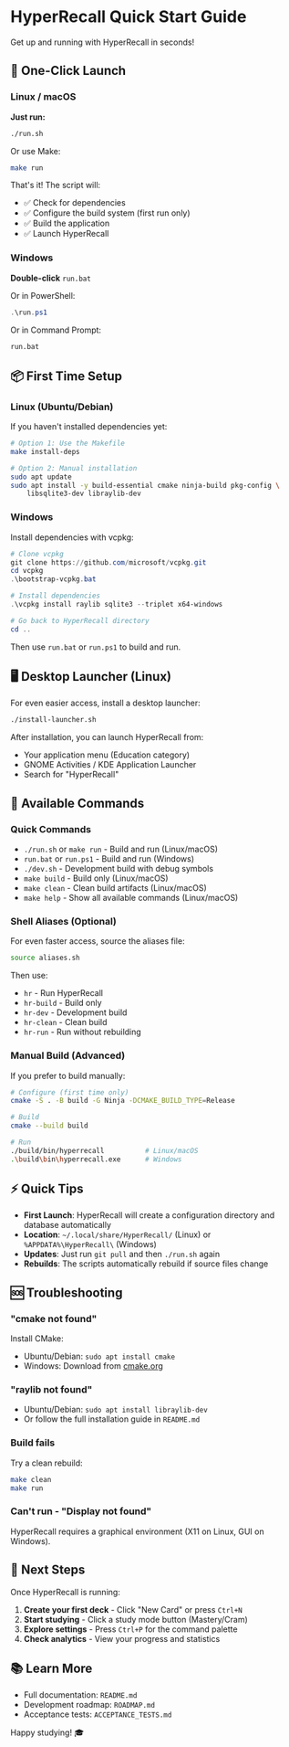 # HyperRecall Quick Start Guide

Get up and running with HyperRecall in seconds!

## 🚀 One-Click Launch

### Linux / macOS

**Just run:**
```bash
./run.sh
```

Or use Make:
```bash
make run
```

That's it! The script will:
- ✅ Check for dependencies
- ✅ Configure the build system (first run only)
- ✅ Build the application
- ✅ Launch HyperRecall

### Windows

**Double-click** `run.bat` 

Or in PowerShell:
```powershell
.\run.ps1
```

Or in Command Prompt:
```cmd
run.bat
```

## 📦 First Time Setup

### Linux (Ubuntu/Debian)

If you haven't installed dependencies yet:

```bash
# Option 1: Use the Makefile
make install-deps

# Option 2: Manual installation
sudo apt update
sudo apt install -y build-essential cmake ninja-build pkg-config \
    libsqlite3-dev libraylib-dev
```

### Windows

Install dependencies with vcpkg:

```powershell
# Clone vcpkg
git clone https://github.com/microsoft/vcpkg.git
cd vcpkg
.\bootstrap-vcpkg.bat

# Install dependencies
.\vcpkg install raylib sqlite3 --triplet x64-windows

# Go back to HyperRecall directory
cd ..
```

Then use `run.bat` or `run.ps1` to build and run.

## 🖥️ Desktop Launcher (Linux)

For even easier access, install a desktop launcher:

```bash
./install-launcher.sh
```

After installation, you can launch HyperRecall from:
- Your application menu (Education category)
- GNOME Activities / KDE Application Launcher
- Search for "HyperRecall"

## 🎯 Available Commands

### Quick Commands
- `./run.sh` or `make run` - Build and run (Linux/macOS)
- `run.bat` or `run.ps1` - Build and run (Windows)
- `./dev.sh` - Development build with debug symbols
- `make build` - Build only (Linux/macOS)
- `make clean` - Clean build artifacts (Linux/macOS)
- `make help` - Show all available commands (Linux/macOS)

### Shell Aliases (Optional)
For even faster access, source the aliases file:
```bash
source aliases.sh
```

Then use:
- `hr` - Run HyperRecall
- `hr-build` - Build only
- `hr-dev` - Development build
- `hr-clean` - Clean build
- `hr-run` - Run without rebuilding

### Manual Build (Advanced)
If you prefer to build manually:

```bash
# Configure (first time only)
cmake -S . -B build -G Ninja -DCMAKE_BUILD_TYPE=Release

# Build
cmake --build build

# Run
./build/bin/hyperrecall          # Linux/macOS
.\build\bin\hyperrecall.exe      # Windows
```

## ⚡ Quick Tips

- **First Launch**: HyperRecall will create a configuration directory and database automatically
- **Location**: `~/.local/share/HyperRecall/` (Linux) or `%APPDATA%\HyperRecall\` (Windows)
- **Updates**: Just run `git pull` and then `./run.sh` again
- **Rebuilds**: The scripts automatically rebuild if source files change

## 🆘 Troubleshooting

### "cmake not found"
Install CMake:
- Ubuntu/Debian: `sudo apt install cmake`
- Windows: Download from [cmake.org](https://cmake.org/download/)

### "raylib not found"
- Ubuntu/Debian: `sudo apt install libraylib-dev`
- Or follow the full installation guide in `README.md`

### Build fails
Try a clean rebuild:
```bash
make clean
make run
```

### Can't run - "Display not found"
HyperRecall requires a graphical environment (X11 on Linux, GUI on Windows).

## 📖 Next Steps

Once HyperRecall is running:

1. **Create your first deck** - Click "New Card" or press `Ctrl+N`
2. **Start studying** - Click a study mode button (Mastery/Cram)
3. **Explore settings** - Press `Ctrl+P` for the command palette
4. **Check analytics** - View your progress and statistics

## 📚 Learn More

- Full documentation: `README.md`
- Development roadmap: `ROADMAP.md`
- Acceptance tests: `ACCEPTANCE_TESTS.md`

Happy studying! 🎓
